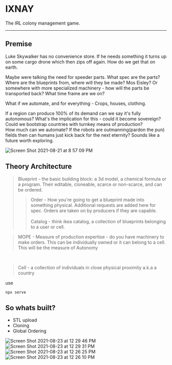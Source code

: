 # IXNAY

The IRL colony management game.

<hr>

<h2>Premise</h2>

Luke Skywalker has no convenience store. If he needs something it turns up on some cargo drone which then zips off again. How do we get that on earth. <br>

Maybe were talking the need for speeder parts. What spec are the parts? Where are the blueprints from, where will they be made? Mos Eisley? Or somewhere with more specialized machinery - how will the parts be transported back? What time frame are we on?


 What if we automate, and for everything - Crops, houses, clothing. 



If a region can produce 100% of its demand can we say it's fully autonomous? What's the implication for this - could it become sovereign? Could we bootstrap countries with turnkey means of production? <br>
How much can we automate? If the robots are outmanning(pardon the pun) fields then can humans just kick back for the next eternity? Sounds like a future worth exploring.

![Screen Shot 2021-08-21 at 8 57 09 PM](https://user-images.githubusercontent.com/81891724/130316621-deda16f8-259b-4949-9cad-ee0bc61a2ee0.png)


<h2>Theory Architecture</h2>

> Blueprint - the basic building block: a 3d model, a chemical formula or a program. Their editable, cloneable, scarce or non-scarce, and can be ordered. <br>
>> Order - How you're going to get a blueprint made into something physical. Additional requests are added here for spec. Orders are taken on by producers if they are capable.<br><br>
>> Catalog - think ikea catalog, a collection of blueprints belonging to a user or cell.<br>

> MOPE - Measure of production expertise - do you have machinery to make orders. This can be individually owned or it can belong to a cell. This will be the measure of Autonomy

<br>

> Cell - a collection of individuals in close physical proximity a.k.a a country

use

```
npx serve
```

<h2>So whats built?</h2>

<ul>
    <li>STL upload</li>
        <li>Cloning</li>
    <li>Global Ordering</li>

</ul>

![Screen Shot 2021-08-23 at 12 29 46 PM](https://user-images.githubusercontent.com/81891724/130375375-1aca2959-e678-4d0d-8352-0a12dd7e1862.png)
![Screen Shot 2021-08-23 at 12 29 31 PM](https://user-images.githubusercontent.com/81891724/130375383-065fc7b3-6db4-42e0-9bdc-a32686756a85.png)
![Screen Shot 2021-08-23 at 12 26 25 PM](https://user-images.githubusercontent.com/81891724/130375388-1d5109e1-d3e0-46a2-9e34-cdd74f11dd33.png)
![Screen Shot 2021-08-23 at 12 26 10 PM](https://user-images.githubusercontent.com/81891724/130375392-a51d04af-b70d-4045-b438-43d1f8b0178d.png)
